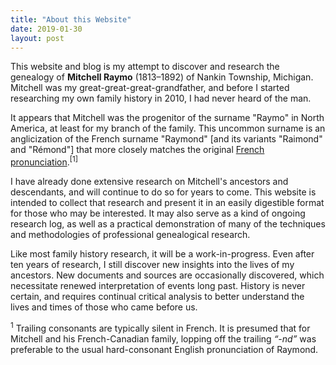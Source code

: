 ```yaml
---
title: "About this Website"
date: 2019-01-30
layout: post
---
```

This website and blog is my attempt to discover and research the genealogy of **Mitchell Raymo** (1813–1892) of Nankin Township, Michigan. Mitchell was my great-great-great-grandfather, and before I started researching my own family history in 2010, I had never heard of the man.
<!--more-->
It appears that Mitchell was the progenitor of the surname "Raymo" in North America, at least for my branch of the family. This uncommon surname is an anglicization of the French surname "Raymond" [and its variants "Raimond" and "Rémond"] that more closely matches the original [French pronunciation](https://youtu.be/g_2iBptkGDU).<sup>[1]</sup>

I have already done extensive research on Mitchell's ancestors and descendants, and will continue to do so for years to come. This website is intended to collect that research and present it in an easily digestible format for those who may be interested. It may also serve as a kind of ongoing research log, as well as a practical demonstration of many of the techniques and methodologies of professional genealogical research.

Like most family history research, it will be a work-in-progress. Even after ten years of research, I still discover new insights into the lives of my ancestors. New documents and sources are occasionally discovered, which necessitate renewed interpretation of events long past. History is never certain, and requires continual critical analysis to better understand the lives and times of those who came before us.

<div class="footnotes">
    <p class="footnote">
        <sup>1</sup> Trailing consonants are typically silent in French. It is presumed that for Mitchell and his French-Canadian family, lopping off the trailing <em>&ldquo;-nd&rdquo;</em> was preferable to the usual hard-consonant English pronunciation of Raymond.
    </p>
</div>
